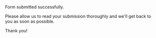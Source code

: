 Form submitted successfully.

Please allow us to read your submission thoroughly and we'll get back to you as soon as possible.

Thank you!
